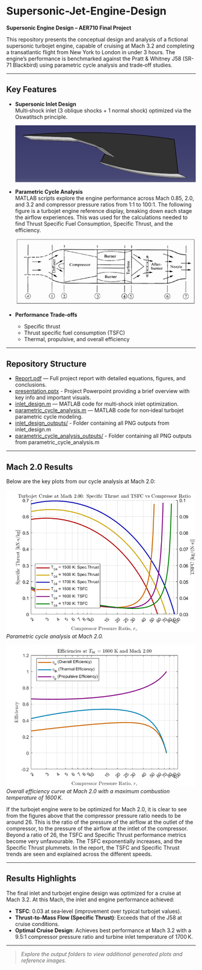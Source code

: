 # Supersonic-Jet-Engine-Design

**Supersonic Engine Design – AER710 Final Project**

This repository presents the conceptual design and analysis of a fictional supersonic turbojet engine, capable of cruising at Mach 3.2 and completing a transatlantic flight from New York to London in under 3 hours. The engine’s performance is benchmarked against the Pratt & Whitney J58 (SR-71 Blackbird) using parametric cycle analysis and trade‑off studies.

---

## Key Features

- **Supersonic Inlet Design**  
  Multi‑shock inlet (3 oblique shocks + 1 normal shock) optimized via the Oswatitsch principle.
  
  ![inlet_reference](inlet_design_outputs/Supersonic_Inlet_rendition_V2.png)

- **Parametric Cycle Analysis**  
  MATLAB scripts explore the engine performance across Mach 0.85, 2.0, and 3.2 and compressor pressure ratios from 1:1 to 100:1. The following figure is a turbojet engine reference display, breaking down each stage the     airflow experiences. This was used for the calculations needed to find Thrust Specific Fuel Consumption, Specific Thrust, and the efficiency.
  
  ![engine_reference](parametric_cycle_analysis_outputs/eng_ref.png)

- **Performance Trade‑offs**  
  - Specific thrust  
  - Thrust specific fuel consumption (TSFC)  
  - Thermal, propulsive, and overall efficiency

---

## Repository Structure

- [Report.pdf](./Report.pdf) — Full project report with detailed equations, figures, and conclusions.
- [presentation.pptx](./presentation.pptx) - Project Powerpoint providing a brief overview with key info and important visuals.
- [inlet_design.m](./inlet_design.m) — MATLAB code for multi‑shock inlet optimization.  
- [parametric_cycle_analysis.m](./parametric_cycle_analysis.m) — MATLAB code for non‑ideal turbojet parametric cycle modeling.  
- [inlet_design_outputs/](./inlet_design_outputs/) - Folder containing all PNG outputs from inlet_design.m
- [parametric_cycle_analysis_outputs/](./parametric_cycle_analysis_outputs/) - Folder containing all PNG outputs from parametric_cycle_analysis.m

---

## Mach 2.0 Results

Below are the key plots from our cycle analysis at Mach 2.0:

![Parametric Cycle Analysis at Mach 2.0](parametric_cycle_analysis_outputs/pca_m2.png)  
*Parametric cycle analysis at Mach 2.0.*

![Efficiency at Mach 2.0, Tt4 = 1600 K](parametric_cycle_analysis_outputs/eff_m2_1600k.png)  
*Overall efficiency curve at Mach 2.0 with a maximum combustion temperature of 1600 K.*

If the turbojet engine were to be optimized for Mach 2.0, it is clear to see from the figures above that the compressor pressure ratio needs to be 
around 26. This is the ratio of the pressure of the airflow at the outlet of the compressor, to the pressure of the airflow at the intlet of the compressor.
Beyond a ratio of 26, the TSFC and Specific Thrust performance metrics become very unfavourable. The TSFC exponentially increases, and the Specific Thrust
plummets. In the report, the TSFC and Specific Thrust trends are seen and explained across the different speeds.

---

## Results Highlights

The final inlet and turbojet engine design was optimized for a cruise at Mach 3.2. At this Mach, the inlet and engine performance achieved:
- **TSFC**: 0.03 at sea‑level (improvement over typical turbojet values).  
- **Thrust‑to‑Mass Flow (Specific Thrust)**: Exceeds that of the J58 at cruise conditions.  
- **Optimal Cruise Design**: Achieves best performance at Mach 3.2 with a 9.5:1 compressor pressure ratio and turbine inlet temperature of 1700 K.

---

> _Explore the output folders to view additional generated plots and reference images._
